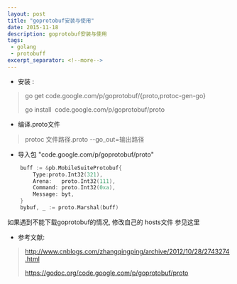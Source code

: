 ```yaml
---
layout: post
title: "goprotobuf安装与使用"
date: 2015-11-18
description: goprotobuf安装与使用
tags:
 - golang
 - protobuff
excerpt_separator: <!--more-->
---
```


- 安装 : 

> go get code.google.com/p/goprotobuf/{proto,protoc-gen-go}
> 
> go install  code.google.com/p/goprotobuf/proto

- 编译.proto文件

> protoc 文件路径.proto --go_out=输出路径

- 导入包 "code.google.com/p/goprotobuf/proto"
```go
    buff := &pb.MobileSuiteProtobuf{  
    	Type:proto.Int32(321),  
    	Arena:   proto.Int32(111),  
    	Command: proto.Int32(0xa),  
    	Message: byt,  
    }  
    bybuf, _ := proto.Marshal(buff)  
```
如果遇到不能下载goprotobuf的情况, 修改自己的 hosts文件 参见这里



- 参考文献: 

> http://www.cnblogs.com/zhangqingping/archive/2012/10/28/2743274.html
> 
> https://godoc.org/code.google.com/p/goprotobuf/proto
<!--more-->

